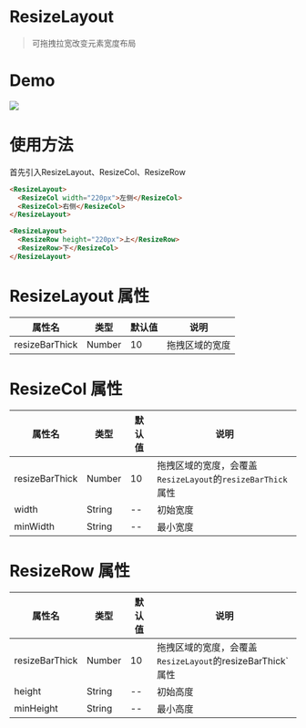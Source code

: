 # ResizeLayout

>可拖拽拉宽改变元素宽度布局

# Demo
![](https://upload-images.jianshu.io/upload_images/5205102-bc7c19310b1131c1.png?imageMogr2/auto-orient/strip%7CimageView2/2/w/1240)

# 使用方法

首先引入ResizeLayout、ResizeCol、ResizeRow

```HTML
<ResizeLayout>
  <ResizeCol width="220px">左侧</ResizeCol>
  <ResizeCol>右侧</ResizeCol>
</ResizeLayout>

<ResizeLayout>
  <ResizeRow height="220px">上</ResizeRow>
  <ResizeRow>下</ResizeCol>
</ResizeLayout>

```
# ResizeLayout 属性
|  属性名  |  类型  |  默认值  |  说明  |
|  ----  |  ----  |  ----  |  ----  |
| resizeBarThick  | Number | 10 | 拖拽区域的宽度 |

# ResizeCol 属性
|  属性名  |  类型  |  默认值  |  说明  |
|  ----  |  ----  |  ----  |  ----  |
| resizeBarThick  | Number | 10 | 拖拽区域的宽度，会覆盖`ResizeLayout`的`resizeBarThick`属性 |
| width  | String | -- | 初始宽度 |
| minWidth  | String | -- | 最小宽度 |


# ResizeRow 属性
|  属性名  |  类型  |  默认值  |  说明  |
|  ----  |  ----  |  ----  |  ----  |
| resizeBarThick  | Number | 10 | 拖拽区域的宽度，会覆盖`ResizeLayout`的resizeBarThick`属性 |
| height  | String | -- | 初始高度 |
| minHeight  | String | -- | 最小高度 |
